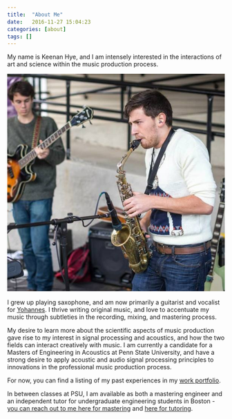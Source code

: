 ```yaml
---
title:  "About Me"
date:   2016-11-27 15:04:23
categories: [about]
tags: []
---
```



My name is Keenan Hye, and I am intensely interested in the interactions of art and science within the music production process.

![sax](/images/portfolio-pics/sax.jpg)

I grew up playing saxophone, and am now primarily a guitarist and vocalist for [Yohannes](http://whoisyohannes.com/). I thrive writing original music, and love to accentuate my music through subtleties in the recording, mixing, and mastering process.


My desire to learn more about the scientific aspects of music production gave rise to my interest in signal processing and acoustics, and how the two fields can interact creatively with music. I am currently a candidate for a Masters of Engineering in Acoustics at Penn State University, and have a strong desire to apply acoustic and audio signal processing principles to innovations in the professional music production process.

For now, you can find a listing of my past experiences in my [work portfolio](/#blog).

In between classes at PSU, I am available as both a mastering engineer and an independent tutor for undergraduate engineering students in Boston - [you can reach out to me here for mastering](https://getmastered.com) and [here for tutoring](https://goo.gl/kugifU).